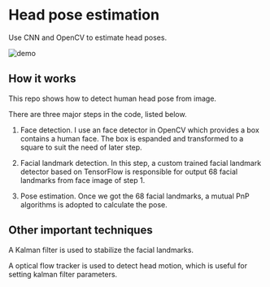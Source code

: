 # Head pose estimation

Use CNN and OpenCV to estimate head poses.

![demo](https://github.com/yinguobing/head-pose-estimation/raw/master/demo.gif)

## How it works

This repo shows how to detect human head pose from image.

There are three major steps in the code, listed below.

1. Face detection. I use an face detector in OpenCV which provides a box contains a human face. The box is espanded and transformed to a square to suit the need of later step.

2. Facial landmark detection. In this step, a custom trained facial landmark detector based on TensorFlow is responsible for output 68 facial landmarks from face image of step 1.

3. Pose estimation. Once we got the 68 facial landmarks, a mutual PnP algorithms is adopted to calculate the pose.

## Other important techniques

A Kalman filter is used to stabilize the facial landmarks.

A optical flow tracker is used to detect head motion, which is useful for setting kalman filter parameters.
